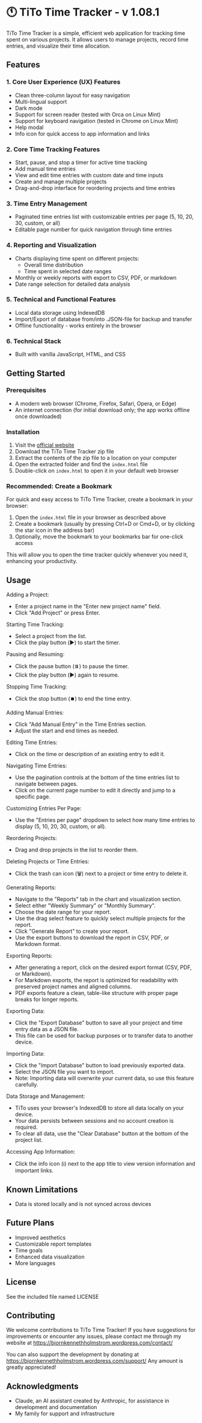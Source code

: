# 🕚 TiTo Time Tracker - v 1.08.1

TiTo Time Tracker is a simple, efficient web application for tracking time spent on various projects. It allows users to manage projects, record time entries, and visualize their time allocation.

## Features

### 1. **Core User Experience (UX) Features**
   - Clean three-column layout for easy navigation
   - Multi-lingual support
   - Dark mode
   - Support for screen reader (tested with Orca on Linux Mint)
   - Support for keyboard navigation (tested in Chrome on Linux Mint)
   - Help modal
   - Info icon for quick access to app information and links

### 2. **Core Time Tracking Features**
   - Start, pause, and stop a timer for active time tracking
   - Add manual time entries
   - View and edit time entries with custom date and time inputs
   - Create and manage multiple projects
   - Drag-and-drop interface for reordering projects and time entries

### 3. **Time Entry Management**
   - Paginated time entries list with customizable entries per page (5, 10, 20, 30, custom, or all)
   - Editable page number for quick navigation through time entries

### 4. **Reporting and Visualization**
   - Charts displaying time spent on different projects:
     - Overall time distribution
     - Time spent in selected date ranges
   - Monthly or weekly reports with export to CSV, PDF, or markdown
   - Date range selection for detailed data analysis

### 5. **Technical and Functional Features**
   - Local data storage using IndexedDB
   - Import/Export of database from/into .JSON-file for backup and transfer
   - Offline functionality - works entirely in the browser

### 6. **Technical Stack**
   - Built with vanilla JavaScript, HTML, and CSS

## Getting Started

### Prerequisites

- A modern web browser (Chrome, Firefox, Safari, Opera, or Edge)
- An internet connection (for initial download only; the app works offline once downloaded)

### Installation

1. Visit the [official website](https://bjornkennethholmstrom.wordpress.com/tito/)
2. Download the TiTo Time Tracker zip file
3. Extract the contents of the zip file to a location on your computer
4. Open the extracted folder and find the `index.html` file
5. Double-click on `index.html` to open it in your default web browser

### Recommended: Create a Bookmark

For quick and easy access to TiTo Time Tracker, create a bookmark in your browser:

1. Open the `index.html` file in your browser as described above
2. Create a bookmark (usually by pressing Ctrl+D or Cmd+D, or by clicking the star icon in the address bar)
3. Optionally, move the bookmark to your bookmarks bar for one-click access

This will allow you to open the time tracker quickly whenever you need it, enhancing your productivity.

## Usage

Adding a Project:
- Enter a project name in the "Enter new project name" field.
- Click "Add Project" or press Enter.

Starting Time Tracking:
- Select a project from the list.
- Click the play button (▶️) to start the timer.

Pausing and Resuming:
- Click the pause button (⏸️) to pause the timer.
- Click the play button (▶️) again to resume.

Stopping Time Tracking:
- Click the stop button (⏹️) to end the time entry.

Adding Manual Entries:
- Click "Add Manual Entry" in the Time Entries section.
- Adjust the start and end times as needed.

Editing Time Entries:
- Click on the time or description of an existing entry to edit it.

Navigating Time Entries:
- Use the pagination controls at the bottom of the time entries list to navigate between pages.
- Click on the current page number to edit it directly and jump to a specific page.

Customizing Entries Per Page:
- Use the "Entries per page" dropdown to select how many time entries to display (5, 10, 20, 30, custom, or all).

Reordering Projects:
- Drag and drop projects in the list to reorder them.

Deleting Projects or Time Entries:
- Click the trash can icon (🗑️) next to a project or time entry to delete it.

Generating Reports:
- Navigate to the "Reports" tab in the chart and visualization section.
- Select either "Weekly Summary" or "Monthly Summary".
- Choose the date range for your report.
- Use the drag select feature to quickly select multiple projects for the report.
- Click "Generate Report" to create your report.
- Use the export buttons to download the report in CSV, PDF, or Markdown format.

Exporting Reports:
- After generating a report, click on the desired export format (CSV, PDF, or Markdown).
- For Markdown exports, the report is optimized for readability with preserved project names and aligned columns.
- PDF exports feature a clean, table-like structure with proper page breaks for longer reports.

Exporting Data:
- Click the "Export Database" button to save all your project and time entry data as a JSON file.
- This file can be used for backup purposes or to transfer data to another device.

Importing Data:
- Click the "Import Database" button to load previously exported data.
- Select the JSON file you want to import.
- Note: Importing data will overwrite your current data, so use this feature carefully.

Data Storage and Management:
- TiTo uses your browser's IndexedDB to store all data locally on your device.
- Your data persists between sessions and no account creation is required.
- To clear all data, use the "Clear Database" button at the bottom of the project list.

Accessing App Information:
- Click the info icon (ℹ️) next to the app title to view version information and important links.

## Known Limitations

- Data is stored locally and is not synced across devices

## Future Plans

- Improved aesthetics
- Customizable report templates
- Time goals
- Enhanced data visualization
- More languages

## License

See the included file named LICENSE

## Contributing

We welcome contributions to TiTo Time Tracker! If you have suggestions for improvements or encounter any issues, please contact me through my website at 
https://bjornkennethholmstrom.wordpress.com/contact/

You can also support the development by donating at 
https://bjornkennethholmstrom.wordpress.com/support/
Any amount is greatly appreciated!

## Acknowledgments

- Claude, an AI assistant created by Anthropic, for assistance in development and documentation
- My family for support and infrastructure
